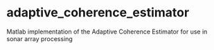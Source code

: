 # adaptive_coherence_estimator
Matlab implementation of the Adaptive Coherence Estimator for use in sonar array processing
